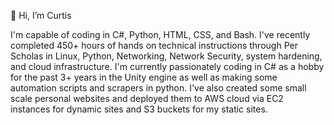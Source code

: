 👋 Hi, I’m Curtis

I'm capable of coding in C#, Python, HTML, CSS, and Bash. 
I've recently completed 450+ hours of hands on technical instructions through Per Scholas in Linux, Python, Networking, Network Security, system hardening, and cloud infrastructure. 
I'm currently passionately coding in C# as a hobby for the past 3+ years in the Unity engine as well as making some automation scripts and scrapers in python. 
I've also created some small scale personal websites and deployed them to AWS cloud via EC2 instances for dynamic sites and S3 buckets for my static sites.
